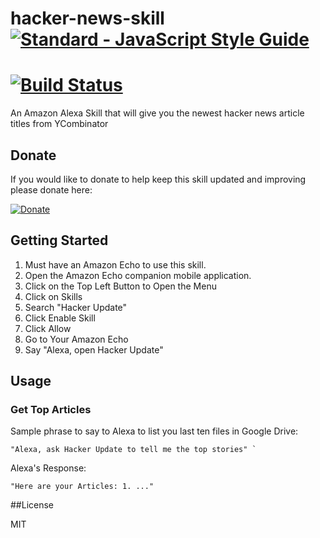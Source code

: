 # hacker-news-skill[![Standard - JavaScript Style Guide](https://cdn.rawgit.com/feross/standard/master/badge.svg)](https://github.com/feross/standard     )
[![Build Status](https://travis-ci.org/acucciniello/hacker-news-skill.svg?branch=master)](https://travis-ci.org/acucciniello/hacker-news-skill)
===============
An Amazon Alexa Skill that will give you the newest hacker news article titles from YCombinator

## Donate

If you would like to donate to help keep this skill updated and improving please donate here:

[![Donate](https://www.paypalobjects.com/en_US/i/btn/btn_donateCC_LG.gif)](https://www.paypal.com/cgi-bin/webscr?cmd=_donations&business=8U849S663ZGTN&lc=US&item_name=Edit%20Docs%20Amazon%20Echo%20Skill&currency_code=USD&bn=PP%2dDonationsBF%3abtn_donateCC_LG%2egif%3aNonHosted)


## Getting Started
1. Must have an Amazon Echo to use this skill.  
2. Open the Amazon Echo companion mobile application.
3. Click on the Top Left Button to Open the Menu
4. Click on Skills
5. Search "Hacker Update"
6. Click Enable Skill
7. Click Allow
8. Go to Your Amazon Echo
9. Say "Alexa, open Hacker Update"

## Usage

### Get Top Articles

Sample phrase to say to Alexa to list you last ten files in Google Drive:

```
"Alexa, ask Hacker Update to tell me the top stories" `
```

Alexa's Response:

```
"Here are your Articles: 1. ..."
```



##License

MIT 

